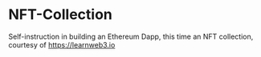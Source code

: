 # NFT-Collection
Self-instruction in building an Ethereum Dapp, this time an NFT collection, courtesy of https://learnweb3.io
